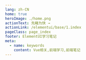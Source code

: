 ```yaml
---
lang: zh-CN
home: true
heroImage: ./home.png
actionText: 先睹为快 →
actionLink: /elementui/base/1.index
pageClass: page_index
footer: ElementUI学习笔记
meta:
  - name: keywords
    content: Vue相关,前端学习,前端笔记
---
```


<template>
  <div class="cont">
    <div id="large-header" class="large-header"></div>
    <div class="features">
      <div class="feature">
        <h2>源码解析</h2> 
        <p>掌握ElementUI整体结构，深入理解Basic部分、Form部分、Data部分、Notice部分、Navigation部分、Others部分源码实现过程</p>
      </div>
      <div class="feature">
        <h2>二次封装</h2> 
        <p>掌握ElementUI组件的二次封装</p>
      </div>
    </div>
  </div>
</template>
